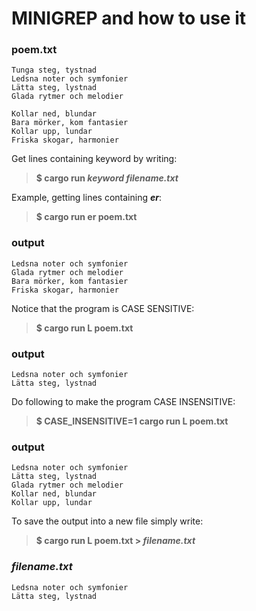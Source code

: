 # MINIGREP and how to use it

### poem.txt
```
Tunga steg, tystnad 
Ledsna noter och symfonier
Lätta steg, lystnad
Glada rytmer och melodier

Kollar ned, blundar
Bara mörker, kom fantasier
Kollar upp, lundar
Friska skogar, harmonier
```

Get lines containing keyword by writing:
> **$ cargo run _keyword_ _filename.txt_**

Example, getting lines containing **_er_**:
> **$ cargo run er poem.txt**

### output
```
Ledsna noter och symfonier
Glada rytmer och melodier
Bara mörker, kom fantasier
Friska skogar, harmonier
```

Notice that the program is CASE SENSITIVE:
> **$ cargo run L poem.txt**

### output
```
Ledsna noter och symfonier
Lätta steg, lystnad
```

Do following to make the program CASE INSENSITIVE:
> **$ CASE_INSENSITIVE=1 cargo run L poem.txt**

### output
```
Ledsna noter och symfonier
Lätta steg, lystnad
Glada rytmer och melodier
Kollar ned, blundar
Kollar upp, lundar
```

To save the output into a new file simply write:
> **$ cargo run L poem.txt > _filename.txt_**

### _filename.txt_
```
Ledsna noter och symfonier
Lätta steg, lystnad
```

